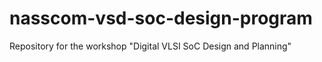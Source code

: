 # nasscom-vsd-soc-design-program
Repository for the workshop "Digital VLSI SoC Design and Planning"
